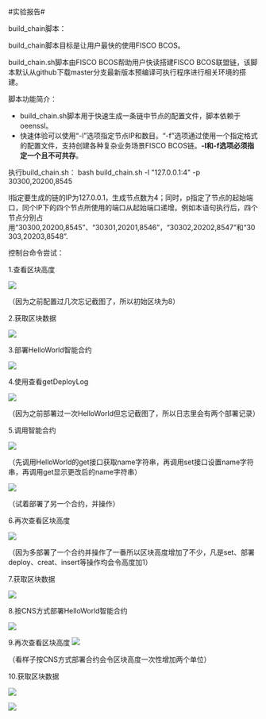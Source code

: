 #实验报告#

build_chain脚本：

build_chain脚本目标是让用户最快的使用FISCO BCOS。

build_chain.sh脚本由FISCO BCOS帮助用户快读搭建FISCO BCOS联盟链，该脚本默认从github下载master分支最新版本预编译可执行程序进行相关环境的搭建。



脚本功能简介：

- build_chain.sh脚本用于快速生成一条链中节点的配置文件，脚本依赖于oeenssl。
- 快速体验可以使用“-l”选项指定节点IP和数目。“-f”选项通过使用一个指定格式的配置文件，支持创建各种复杂业务场景FISCO BCOS链。**-l和-f选项必须指定一个且不可共存**。



执行build_chain.sh：
bash build_chain.sh -l "127.0.0.1:4" -p 30300,20200,8545



l指定要生成的链的IP为127.0.0.1，生成节点数为4；同时，p指定了节点的起始端口，同个IP下的四个节点所使用的端口从起始端口递增。例如本语句执行后，四个节点分别占用“30300,20200,8545”、“30301,20201,8546”，“30302,20202,8547”和“30303,20203,8548”.



控制台命令尝试：

1.查看区块高度

![](https://github.com/qukuailianniubi/Homework/raw/master/DAY1/%E5%88%98%E5%98%89%E6%96%87/assert/1.png)



（因为之前配置过几次忘记截图了，所以初始区块为8）



2.获取区块数据

![](https://github.com/qukuailianniubi/Homework/raw/master/DAY1/%E5%88%98%E5%98%89%E6%96%87/assert/2.png)



3.部署HelloWorld智能合约

![](https://github.com/qukuailianniubi/Homework/raw/master/DAY1/%E5%88%98%E5%98%89%E6%96%87/assert/3.png)

4.使用查看getDeployLog

![](https://github.com/qukuailianniubi/Homework/raw/master/DAY1/%E5%88%98%E5%98%89%E6%96%87/assert/4.png)

（因为之前部署过一次HelloWorld但忘记截图了，所以日志里会有两个部署记录）

5.调用智能合约

![](https://github.com/qukuailianniubi/Homework/raw/master/DAY1/%E5%88%98%E5%98%89%E6%96%87/assert/5.png)

（先调用HelloWorld的get接口获取name字符串，再调用set接口设置name字符串，再调用get显示更改后的name字符串）

![](https://github.com/qukuailianniubi/Homework/raw/master/DAY1/%E5%88%98%E5%98%89%E6%96%87/assert/5.2.png)

（试着部署了另一个合约，并操作）



6.再次查看区块高度

![](https://github.com/qukuailianniubi/Homework/raw/master/DAY1/%E5%88%98%E5%98%89%E6%96%87/assert/6.png)

（因为多部署了一个合约并操作了一番所以区块高度增加了不少，凡是set、部署deploy、creat、insert等操作均会令高度加1）



7.获取区块数据

![](https://github.com/qukuailianniubi/Homework/raw/master/DAY1/%E5%88%98%E5%98%89%E6%96%87/assert/7.png)


8.按CNS方式部署HelloWorld智能合约

![](https://github.com/qukuailianniubi/Homework/raw/master/DAY1/%E5%88%98%E5%98%89%E6%96%87/assert/8.png)


9.再次查看区块高度
![](https://github.com/qukuailianniubi/Homework/raw/master/DAY1/%E5%88%98%E5%98%89%E6%96%87/assert/9.png)

（看样子按CNS方式部署合约会令区块高度一次性增加两个单位）



10.获取区块数据

![](https://github.com/qukuailianniubi/Homework/raw/master/DAY1/%E5%88%98%E5%98%89%E6%96%87/assert/10.png)


![](https://i.imgur.com/PddKEFH.png)
